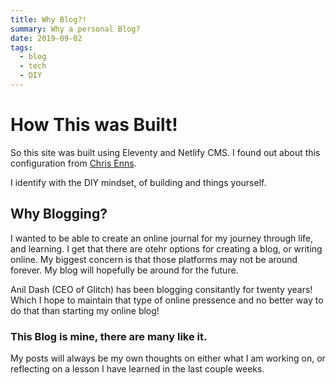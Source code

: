 ```yaml
---
title: Why Blog?!
summary: Why a personal Blog?
date: 2019-09-02
tags:
  - blog
  - tech
  - DIY
---
```


# How This was Built!

So this site was built using Eleventy and Netlify CMS.
I found out about this configuration from [Chris Enns](https://www.twitter.com/ichris).

I identify with the DIY mindset, of building and things yourself.

## Why Blogging?

I wanted to be able to create an online journal for my journey through life, and learning.
I get that there are otehr options for creating a blog, or writing online. My biggest concern is that those platforms may not be around forever.
My blog will hopefully be around for the future.

Anil Dash (CEO of Glitch) has been blogging consitantly for twenty years!
Which I hope to maintain that type of online pressence and no better way to do that than starting my online blog!

### This Blog is mine, there are many like it.

My posts will always be my own thoughts on either what I am working on, or reflecting on a lesson I have learned in the last couple weeks.
